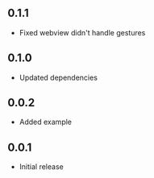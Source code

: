## 0.1.1

* Fixed webview didn't handle gestures

## 0.1.0

* Updated dependencies

## 0.0.2

* Added example

## 0.0.1

* Initial release

